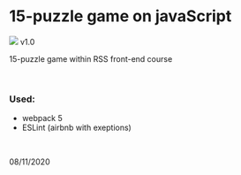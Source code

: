 # 15-puzzle game on javaScript
![](https://github.com/macroG0D/webpack-starter/blob/master/src/favicon.png?raw=true)
v1.0 

15-puzzle game within RSS front-end course

<br>

### Used:
* webpack 5
* ESLint (airbnb with exeptions)

<br>

08/11/2020
